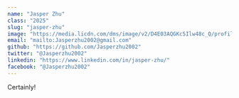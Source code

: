 ```yaml
---
name: "Jasper Zhu"
class: "2025"
slug: "jasper-zhu"
image: "https://media.licdn.com/dms/image/v2/D4E03AQGKc5Ilw48c_Q/profile-displayphoto-shrink_400_400/profile-displayphoto-shrink_400_400/0/1701744272075?e=1730937600&v=beta&t=Fo03_gnr2J6O_imgssceWge0AZnBjY62AvUXRbhGc54"
email: "mailto:Jasperzhu2002@gmail.com"
github: "https://github.com/Jasperzhu2002"
twitter: "@Jasperzhu2002"
linkedin: "https://www.linkedin.com/in/jasper-zhu/"
facebook: "@Jasperzhu2002"
---
```

Certainly!